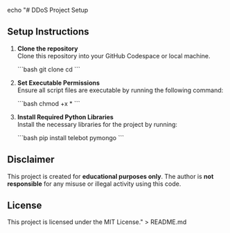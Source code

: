 echo "# DDoS Project Setup

## Setup Instructions

1. **Clone the repository**  
   Clone this repository into your GitHub Codespace or local machine.

   \`\`\`bash
   git clone <repository-url>
   cd <repository-directory>
   \`\`\`

2. **Set Executable Permissions**  
   Ensure all script files are executable by running the following command:

   \`\`\`bash
   chmod +x *
   \`\`\`

3. **Install Required Python Libraries**  
   Install the necessary libraries for the project by running:

   \`\`\`bash
   pip install telebot pymongo
   \`\`\`

## Disclaimer

This project is created for **educational purposes only**. The author is **not responsible** for any misuse or illegal activity using this code.

## License

This project is licensed under the MIT License." > README.md
